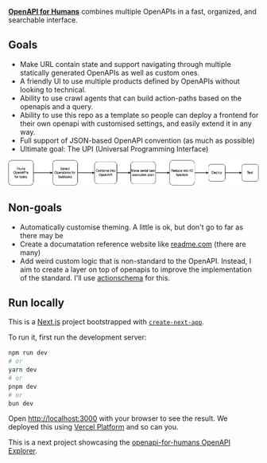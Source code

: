 [**OpenAPI for Humans**](https://github.com/CodeFromAnywhere/openapi-for-humans-next) combines multiple OpenAPIs in a fast, organized, and searchable interface.

## Goals

- Make URL contain state and support navigating through multiple statically generated OpenAPIs as well as custom ones.
- A friendly UI to use multiple products defined by OpenAPIs without looking to technical.
- Ability to use crawl agents that can build action-paths based on the openapis and a query.
- Ability to use this repo as a template so people can deploy a frontend for their own openapi with customised settings, and easily extend it in any way.
- Full support of JSON-based OpenAPI convention (as much as possible)
- Ultimate goal: The UPI (Universal Programming Interface)

![](flow.drawio.png)

## Non-goals

- Automatically customise theming. A little is ok, but don't go to far as there may be
- Create a documatation reference website like [readme.com](https://readme.com) (there are many)
- Add weird custom logic that is non-standard to the OpenAPI. Instead, I aim to create a layer on top of openapis to improve the implementation of the standard. I'll use [actionschema](https://actionschema.com) for this.

## Run locally

This is a [Next.js](https://nextjs.org/) project bootstrapped with [`create-next-app`](https://github.com/vercel/next.js/tree/canary/packages/create-next-app).

To run it, first run the development server:

```bash
npm run dev
# or
yarn dev
# or
pnpm dev
# or
bun dev
```

Open [http://localhost:3000](http://localhost:3000) with your browser to see the result. We deployed this using [Vercel Platform](https://vercel.com) and so can you.

This is a next project showcasing the [openapi-for-humans OpenAPI Explorer](https://github.com/CodeFromAnywhere/openapi-for-humans-react).
